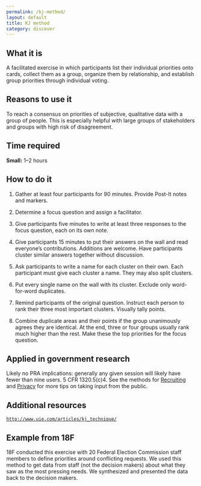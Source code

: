 ```yaml
---
permalink: /kj-method/
layout: default
title: KJ method
category: discover
---
```


## What it is

A facilitated exercise in which participants list their individual priorities onto cards, collect them as a group, organize them by relationship, and establish group priorities through individual voting.

## Reasons to use it

To reach a consensus on priorities of subjective, qualitative data with a group of people. This is especially helpful with large groups of stakeholders and groups with high risk of disagreement.

## Time required

**Small:** 1–2 hours

## How to do it

1. Gather at least four participants for 90 minutes. Provide Post-It notes and markers.

2. Determine a focus question and assign a facilitator.

3. Give participants five minutes to write at least three responses to the focus question, each on its own note.

4. Give participants 15 minutes to put their answers on the wall and read everyone’s contributions. Additions are welcome. Have participants cluster similar answers together without discussion.

5. Ask participants to write a name for each cluster on their own. Each participant must give each cluster a name. They may also split clusters.

6. Put every single name on the wall with its cluster. Exclude only word-for-word duplicates.

7. Remind participants of the original question. Instruct each person to rank their three most important clusters. Visually tally points.

8. Combine duplicate areas and their points if the group unanimously agrees they are identical. At the end, three or four groups usually rank much higher than the rest. Make these the top priorities for the focus question.

## Applied in government research

Likely no PRA implications: generally any given session will likely have fewer than nine users. 5 CFR 1320.5(c)4. See the methods for [Recruiting](../recruiting/) and [Privacy](../privacy/) for more tips on taking input from the public.

## Additional resources

[`http://www.uie.com/articles/kj_technique/`](http://www.uie.com/articles/kj_technique/)

## Example from 18F

18F conducted this exercise with 20 Federal Election Commission staff members to define priorities around conflicting requests. We used this method to get data from staff (not the decision makers) about what they saw as the most pressing needs. We synthesized and presented the data back to the decision makers.

